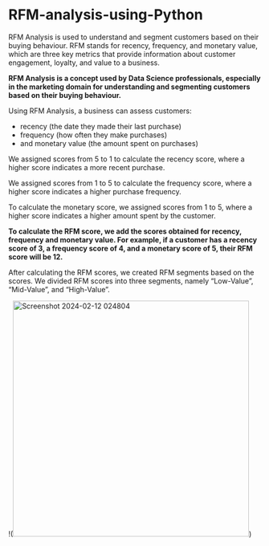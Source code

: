 # RFM-analysis-using-Python

RFM Analysis is used to understand and segment customers based on their buying behaviour. RFM stands for recency, frequency, and monetary value, which are three key metrics that provide information about customer engagement, loyalty, and value to a business.

**RFM Analysis is a concept used by Data Science professionals, especially in the marketing domain for understanding and segmenting customers based on their buying behaviour.**

Using RFM Analysis, a business can assess customers:
  - recency (the date they made their last purchase)
  - frequency (how often they make purchases)
  - and monetary value (the amount spent on purchases)


We assigned scores from 5 to 1 to calculate the recency score, where a higher score indicates a more recent purchase.

We assigned scores from 1 to 5 to calculate the frequency score, where a higher score indicates a higher purchase frequency.

To calculate the monetary score, we assigned scores from 1 to 5, where a higher score indicates a higher amount spent by the customer.

**To calculate the RFM score, we add the scores obtained for recency, frequency and monetary value. For example, if a customer has a recency score of 3, a frequency score of 4, and a monetary score of 5, their RFM score will be 12.**


After calculating the RFM scores, we created RFM segments based on the scores. We divided RFM scores into three segments, namely “Low-Value”, “Mid-Value”, and “High-Value”.

!(<img width="470" alt="Screenshot 2024-02-12 024804" src="https://github.com/Aadarsh1132/RFM-analysis-using-Python/assets/133105879/5ae8d123-4691-4bd4-8d14-3d60d78b0dce">)
















